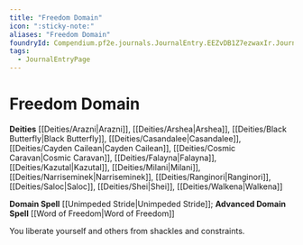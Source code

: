```yaml
---
title: "Freedom Domain"
icon: ":sticky-note:"
aliases: "Freedom Domain"
foundryId: Compendium.pf2e.journals.JournalEntry.EEZvDB1Z7ezwaxIr.JournalEntryPage.5MjSsuKOLBoiL8FB
tags:
  - JournalEntryPage
---
```


# Freedom Domain
**Deities** [[Deities/Arazni|Arazni]], [[Deities/Arshea|Arshea]], [[Deities/Black Butterfly|Black Butterfly]], [[Deities/Casandalee|Casandalee]], [[Deities/Cayden Cailean|Cayden Cailean]], [[Deities/Cosmic Caravan|Cosmic Caravan]], [[Deities/Falayna|Falayna]], [[Deities/Kazutal|Kazutal]], [[Deities/Milani|Milani]], [[Deities/Narriseminek|Narriseminek]], [[Deities/Ranginori|Ranginori]], [[Deities/Saloc|Saloc]], [[Deities/Shei|Shei]], [[Deities/Walkena|Walkena]]

**Domain Spell** [[Unimpeded Stride|Unimpeded Stride]]; **Advanced Domain Spell** [[Word of Freedom|Word of Freedom]]

You liberate yourself and others from shackles and constraints.